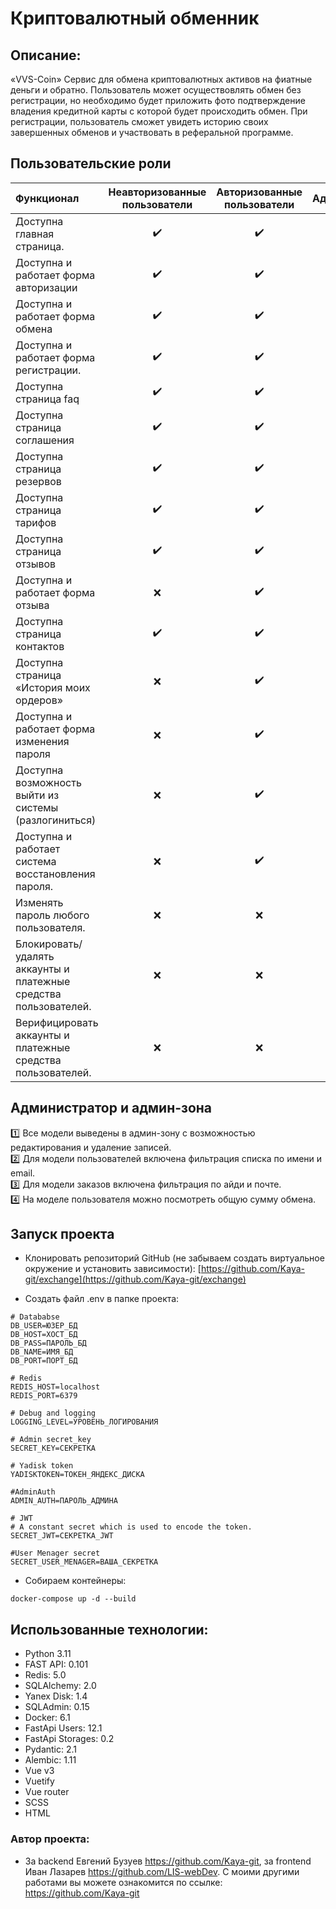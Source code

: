 # Криптовалютный обменник 

## Описание:

«VVS-Coin»
Сервис для обмена криптовалютных активов на фиатные деньги и обратно. Пользователь может осуществовлять обмен без регистрации,
но необходимо будет приложить фото подтверждение владения кредитной карты с которой будет происходить обмен.
При регистрации, пользователь сможет увидеть историю своих завершенных обменов и участвовать в реферальной программе.

## Пользовательские роли
| Функционал                                                                                                                | Неавторизованные пользователи |  Авторизованные пользователи | Администратор |
|:--------------------------------------------------------------------------------------------------------------------------|:---------:|:---------:|:---------:|
| Доступна главная страница.                                                                                                | :heavy_check_mark: | :heavy_check_mark: | :heavy_check_mark: |
| Доступна и работает форма авторизации                                                                                     | :heavy_check_mark: | :heavy_check_mark: | :heavy_check_mark: |
| Доступна и работает форма обмена                                                                                          | :heavy_check_mark: | :heavy_check_mark: | :heavy_check_mark: |
| Доступна и работает форма регистрации.                                                                                    | :heavy_check_mark: | :heavy_check_mark: | :heavy_check_mark: |
| Доступна страница faq                                                                                                     | :heavy_check_mark: | :heavy_check_mark: | :heavy_check_mark: |
| Доступна страница соглашения                                                                                              | :heavy_check_mark: | :heavy_check_mark: | :heavy_check_mark: |
| Доступна страница резервов                                                                                                | :heavy_check_mark: | :heavy_check_mark: | :heavy_check_mark: |
| Доступна страница тарифов                                                                                                 | :heavy_check_mark: | :heavy_check_mark: | :heavy_check_mark: |
| Доступна страница отзывов                                                                                                 | :heavy_check_mark: | :heavy_check_mark: | :heavy_check_mark: |
| Доступна и работает форма отзыва                                                                                          | :x: | :heavy_check_mark: | :heavy_check_mark: |
| Доступна страница контактов                                                                                               | :heavy_check_mark: | :heavy_check_mark: | :heavy_check_mark: |
| Доступна страница «История моих ордеров»                                                                                  | :x: | :heavy_check_mark: | :heavy_check_mark: |
| Доступна и работает форма изменения пароля                                                                                | :x: | :heavy_check_mark: | :heavy_check_mark: |
| Доступна возможность выйти из системы (разлогиниться)                                                                     | :x: | :heavy_check_mark: | :heavy_check_mark: |
| Доступна и работает система восстановления пароля.                                                                        | :x: | :heavy_check_mark: | :heavy_check_mark: |
| Изменять пароль любого пользователя.                                                                                      | :x: | :x: | :heavy_check_mark: |
| Блокировать/удалять аккаунты  и платежные средства пользователей.                                                         | :x: | :x: | :heavy_check_mark: |
| Верифицировать аккаунты и платежные средства пользователей.                                                               | :x: | :x: | :heavy_check_mark: |

## Администратор и админ-зона
:one: Все модели выведены в админ-зону с возможностью редактирования и удаление записей.  
:two: Для модели пользователей включена фильтрация списка по имени и email.  
:three: Для модели заказов включена фильтрация по айди и почте.  
:four: На моделе пользователя можно посмотреть общую сумму обмена.

## Запуск проекта

- Клонировать репозиторий GitHub (не забываем создать виртуальное окружение и установить зависимости):
[https://github.com/Kaya-git/exchange](https://github.com/Kaya-git/exchange)

- Создать файл .env в папке проекта:
```
# Datababse
DB_USER=ЮЗЕР_БД
DB_HOST=ХОСТ_БД
DB_PASS=ПАРОЛЬ_БД
DB_NAME=ИМЯ_БД
DB_PORT=ПОРТ_БД

# Redis
REDIS_HOST=localhost
REDIS_PORT=6379

# Debug and logging
LOGGING_LEVEL=УРОВЕНЬ_ЛОГИРОВАНИЯ

# Admin secret_key
SECRET_KEY=СЕКРЕТКА

# Yadisk token
YADISKTOKEN=ТОКЕН_ЯНДЕКС_ДИСКА

#AdminAuth
ADMIN_AUTH=ПАРОЛЬ_АДМИНА

# JWT
# A constant secret which is used to encode the token.
SECRET_JWT=СЕКРЕТКА_JWT

#User Menager secret
SECRET_USER_MENAGER=ВАША_СЕКРЕТКА
```
- Собираем контейнеры:
```
docker-compose up -d --build
```
## Использованные технологии:
- Python 3.11
- FAST API: 0.101
- Redis: 5.0
- SQLAlchemy: 2.0
- Yanex Disk: 1.4
- SQLAdmin: 0.15
- Docker: 6.1
- FastApi Users: 12.1
- FastApi Storages: 0.2
- Pydantic: 2.1
- Alembic: 1.11
- Vue v3
- Vuetify
- Vue router
- SCSS
- HTML
### Автор проекта:
- За backend Евгений Бузуев https://github.com/Kaya-git, за frontend Иван Лазарев https://github.com/LIS-webDev. С моими другими работами вы можете ознакомится по ссылке: https://github.com/Kaya-git

